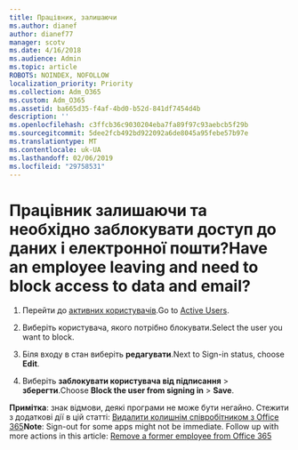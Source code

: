 ```yaml
---
title: Працівник, залишаючи
ms.author: dianef
author: dianef77
manager: scotv
ms.date: 4/16/2018
ms.audience: Admin
ms.topic: article
ROBOTS: NOINDEX, NOFOLLOW
localization_priority: Priority
ms.collection: Adm_O365
ms.custom: Adm_O365
ms.assetid: ba665d35-f4af-4bd0-b52d-841df7454d4b
description: ''
ms.openlocfilehash: c3ffcb36c9030204eba7fa89f97c93aebcb5f29b
ms.sourcegitcommit: 5dee2fcb492bd922092a6de8045a95febe57b97e
ms.translationtype: MT
ms.contentlocale: uk-UA
ms.lasthandoff: 02/06/2019
ms.locfileid: "29758531"
---
```

# <a name="have-an-employee-leaving-and-need-to-block-access-to-data-and-email"></a><span data-ttu-id="df0be-102">Працівник залишаючи та необхідно заблокувати доступ до даних і електронної пошти?</span><span class="sxs-lookup"><span data-stu-id="df0be-102">Have an employee leaving and need to block access to data and email?</span></span>
  
1. <span data-ttu-id="df0be-103">Перейти до [активних користувачів](https://admin.microsoft.com/Adminportal/Home?source=applauncher#/users).</span><span class="sxs-lookup"><span data-stu-id="df0be-103">Go to [Active Users](https://admin.microsoft.com/Adminportal/Home?source=applauncher#/users).</span></span>
    
2. <span data-ttu-id="df0be-104">Виберіть користувача, якого потрібно блокувати.</span><span class="sxs-lookup"><span data-stu-id="df0be-104">Select the user you want to block.</span></span> 
    
3. <span data-ttu-id="df0be-105">Біля входу в стан виберіть **редагувати**.</span><span class="sxs-lookup"><span data-stu-id="df0be-105">Next to Sign-in status, choose **Edit**.</span></span> 
    
4. <span data-ttu-id="df0be-106">Виберіть **заблокувати користувача від підписання** \> **зберегти**.</span><span class="sxs-lookup"><span data-stu-id="df0be-106">Choose **Block the user from signing in** \> **Save**.</span></span> 
    
 <span data-ttu-id="df0be-p101">**Примітка**: знак відмови, деякі програми не може бути негайно. Стежити з додаткові дії в цій статті: [Видалити колишнім співробітником з Office 365](https://support.office.com/article/Remove-a-former-employee-from-Office-365-44d96212-4d90-4027-9aa9-a95eddb367d1.aspx)</span><span class="sxs-lookup"><span data-stu-id="df0be-p101">**Note**: Sign-out for some apps might not be immediate. Follow up with more actions in this article: [Remove a former employee from Office 365](https://support.office.com/article/Remove-a-former-employee-from-Office-365-44d96212-4d90-4027-9aa9-a95eddb367d1.aspx)</span></span>
  

